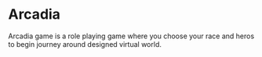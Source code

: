 # Arcadia
Arcadia game is a role playing game where you choose your race and heros to begin journey around designed virtual world.
